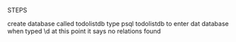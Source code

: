 STEPS

create database called todolistdb
type psql todolistdb to enter dat database
when typed \d at this point it says no relations found

